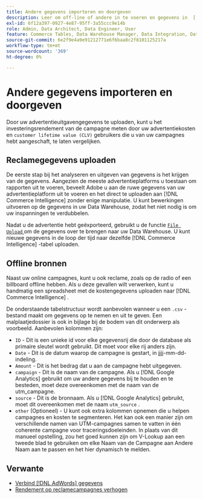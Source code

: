 ```yaml
---
title: Andere gegevens importeren en doorgeven
description: Leer om off-line of andere in te voeren en gegevens in  [!DNL Commerce Intelligence] uit te geven.
exl-id: 6f12a397-0927-4e87-95ff-3a55ccc9e14b
role: Admin, Data Architect, Data Engineer, User
feature: Commerce Tables, Data Warehouse Manager, Data Integration, Data Import/Export
source-git-commit: 6e2f9e4a9e91212771e6f6baa8c2f8101125217a
workflow-type: tm+mt
source-wordcount: '369'
ht-degree: 0%

---
```


# Andere gegevens importeren en doorgeven

Door uw advertentieuitgavengegevens te uploaden, kunt u het investeringsrendement van de campagne meten door uw advertentiekosten en `customer lifetime value (CLV)` gebruikers die u van uw campagnes hebt aangeschaft, te laten vergelijken.

## Reclamegegevens uploaden

De eerste stap bij het analyseren en uitgeven van gegevens is het krijgen van de gegevens. Aangezien de meeste advertentieplatforms u toestaan om rapporten uit te voeren, beveelt Adobe u aan de ruwe gegevens van uw advertentieplatform uit te voeren en het direct te uploaden aan [!DNL Commerce Intelligence] zonder enige manipulatie. U kunt bewerkingen uitvoeren op de gegevens in uw Data Warehouse, zodat het niet nodig is om uw inspanningen te verdubbelen.

Nadat u de advertentie hebt geëxporteerd, gebruikt u de functie [`File Upload` ](../connecting-data/using-file-uploader.md) om de gegevens over te brengen naar uw Data Warehouse. U kunt nieuwe gegevens in de loop der tijd naar dezelfde [!DNL Commerce Intelligence] -tabel uploaden.

## Offline bronnen

Naast uw online campagnes, kunt u ook reclame, zoals op de radio of een billboard offline hebben. Als u deze gevallen wilt verwerken, kunt u handmatig een spreadsheet met de kostengegevens uploaden naar [!DNL Commerce Intelligence] .

De onderstaande tabelstructuur wordt aanbevolen wanneer u een `.csv` -bestand maakt om gegevens op te nemen en uit te geven. Een malplaatjedossier is ook in bijlage bij de bodem van dit onderwerp als voorbeeld. Aanbevolen kolommen zijn:

* `ID` - Dit is een unieke id voor elke gegevensrij die door de database als primaire sleutel wordt gebruikt. Dit moet voor elke rij anders zijn.
* `Date` - Dit is de datum waarop de campagne is gestart, in jjjj-mm-dd-indeling.
* `Amount` - Dit is het bedrag dat u aan de campagne hebt uitgegeven.
* `campaign` - Dit is de naam van de campagne. Als u [!DNL Google Analytics] gebruikt om uw andere gegevens bij te houden en te besteden, moet deze overeenkomen met de naam van de utm\_campagne.
* `source` - Dit is de bronnaam. Als u [!DNL Google Analytics] gebruikt, moet dit overeenkomen met de naam `utm_source` .
* `other` (Optioneel) - U kunt ook extra kolommen opnemen die u helpen campagnes en kosten te segmenteren. Het kan ook een manier zijn om verschillende namen van UTM-campagnes samen te vatten in één coherente campagne voor traceringsdoeleinden. In plaats van dit manueel opstelling, zou het goed kunnen zijn om V-Lookup aan een tweede blad te gebruiken om elke Naam van de Campagne aan Andere Naam aan te passen en het hier dynamisch te melden.

## Verwante

* [Verbind  [!DNL AdWords]  gegevens](../integrations/google-adwords.md)
* [Rendement op reclamecampagnes verhogen](../../analysis/roi-ad-camp.md)
